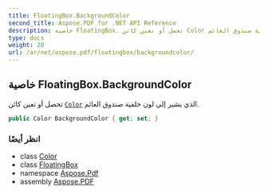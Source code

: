 ```yaml
---
title: FloatingBox.BackgroundColor
second_title: Aspose.PDF for .NET API Reference
description: خاصية FloatingBox. تحصل أو تعين كائن Color الذي يشير إلى لون خلفية صندوق العائم
type: docs
weight: 20
url: /ar/net/aspose.pdf/floatingbox/backgroundcolor/
---
```

## خاصية FloatingBox.BackgroundColor

تحصل أو تعين كائن [`Color`](../../color/) الذي يشير إلى لون خلفية صندوق العائم.

```csharp
public Color BackgroundColor { get; set; }
```

### انظر أيضًا

* class [Color](../../color/)
* class [FloatingBox](../)
* namespace [Aspose.Pdf](../../../aspose.pdf/)
* assembly [Aspose.PDF](../../../)